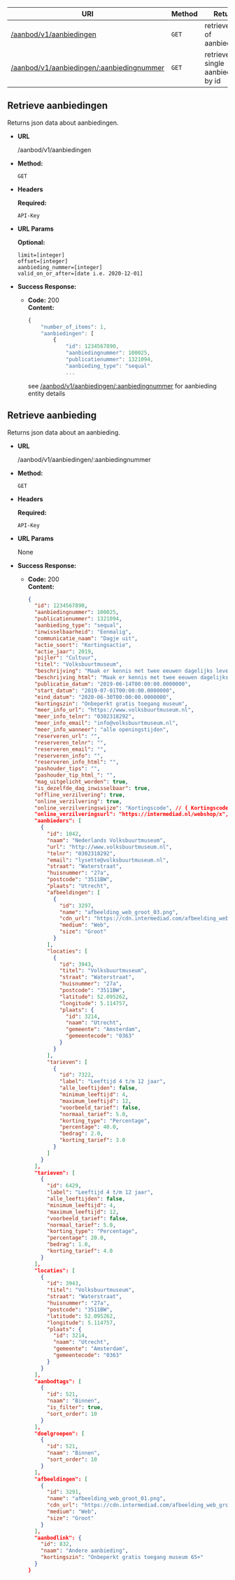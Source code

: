 | URI                                                 | Method | Returns                            |
| --------------------------------------------------- | ------ | ---------------------------------- |
| [/aanbod/v1/aanbiedingen](#retrieve-aanbiedingen)   | `GET`  | retrieve a list of aanbiedingen    |
| [/aanbod/v1/aanbiedingen/:aanbiedingnummer](#retrieve-aanbieding) | `GET`  | retrieve a single aanbieding by id |

## **Retrieve aanbiedingen**

Returns json data about aanbiedingen.

- **URL**

  /aanbod/v1/aanbiedingen

- **Method:**

  `GET`

- **Headers**

  **Required:**

  `API-Key`

- **URL Params**

  **Optional:**

  `limit=[integer]` <br /> `offset=[integer]` <br /> `aanbieding_nummer=[integer]` <br /> `valid_on_or_after=[date i.e. 2020-12-01]` <br />

- **Success Response:**

  - **Code:** 200 <br />
    **Content:**

    ```javascript
    {
        "number_of_items": 1,
        "aanbiedingen": [
            {
                "id": 1234567890,
                "aanbiedingnummer": 100025,
                "publicatienummer": 1321094,
                "aanbieding_type": "sequal"
                ...
    ```

    see [/aanbod/v1/aanbiedingen/:aanbiedingnummer](#retrieve-aanbieding) for aanbieding entity details

## **Retrieve aanbieding**

Returns json data about an aanbieding.

- **URL**

  /aanbod/v1/aanbiedingen/:aanbiedingnummer

- **Method:**

  `GET`

- **Headers**

  **Required:**

  `API-Key`

- **URL Params**

  None

- **Success Response:**

  - **Code:** 200 <br />
    **Content:**

    ```json
    {
      "id": 1234567890,
      "aanbiedingnummer": 100025,
      "publicatienummer": 1321094,
      "aanbieding_type": "sequal",
      "inwisselbaarheid": "Eenmalig",
      "communicatie_naam": "Dagje uit",
      "actie_soort": "Kortingsactie",
      "actie_jaar": 2019,
      "pijler": "Cultuur",
      "titel": "Volksbuurtmuseum",
      "beschrijving": "Maak er kennis met twee eeuwen dagelijks leven van gewone mensen in Nederland.",
      "beschrijving_html": "Maak er kennis met twee eeuwen dagelijks leven van gewone mensen in Nederland.",
      "publicatie_datum": "2019-06-14T00:00:00.0000000",
      "start_datum": "2019-07-01T00:00:00.0000000",
      "eind_datum": "2020-06-30T00:00:00.0000000",
      "kortingszin": "Onbeperkt gratis toegang museum",
      "meer_info_url": "https://www.volksbuurtmuseum.nl",
      "meer_info_telnr": "0302318292",
      "meer_info_email": "info@volksbuurtmuseum.nl",
      "meer_info_wanneer": "alle openingstijden",
      "reserveren_url": "",
      "reserveren_telnr": "",
      "reserveren_email": "",
      "reserveren_info": "",
      "reserveren_info_html": "",
      "pashouder_tips": "",
      "pashouder_tip_html_": "",
      "mag_uitgelicht_worden": true,
      "is_dezelfde_dag_inwisselbaar": true,
      "offline_verzilvering": true,
      "online_verzilvering": true,
      "online_verzilveringswijze": "Kortingscode", // { Kortingscode, PasnummerEnBeveiligingscode }
      "online_verzilveringsurl": "https://intermediad.nl/webshop/x",
      "aanbieders": [
        {
          "id": 1042,
          "naam": "Nederlands Volksbuurtmuseum",
          "url": "http://www.volksbuurtmuseum.nl",
          "telnr": "0302318292",
          "email": "lysette@volksbuurtmuseum.nl",
          "straat": "Waterstraat",
          "huisnummer": "27a",
          "postcode": "3511BW",
          "plaats": "Utrecht",
          "afbeeldingen": [
            {
              "id": 3297,
              "name": "afbeelding_web_groot_03.png",
              "cdn_url": "https://cdn.intermediad.com/afbeelding_web_groot_03.png",
              "medium": "Web",
              "size": "Groot"
            }
          ],
          "locaties": [
            {
              "id": 3943,
              "titel": "Volksbuurtmuseum",
              "straat": "Waterstraat",
              "huisnummer": "27a",
              "postcode": "3511BW",
              "latitude": 52.095262,
              "longitude": 5.114757,
              "plaats": {
                "id": 3214,
                "naam": "Utrecht",
                "gemeente": "Amsterdam",
                "gemeentecode": "0363"
              }
            }
          ],
          "tarieven": [
            {
              "id": 7322,
              "label": "Leeftijd 4 t/m 12 jaar",
              "alle_leeftijden": false,
              "minimum_leeftijd": 4,
              "maximum_leeftijd": 12,
              "voorbeeld_tarief": false,
              "normaal_tarief": 5.0,
              "korting_type": "Percentage",
              "percentage": 40.0,
              "bedrag": 2.0,
              "korting_tarief": 3.0
            }
          ]
        }
      ],
      "tarieven": [
        {
          "id": 6429,
          "label": "Leeftijd 4 t/m 12 jaar",
          "alle_leeftijden": false,
          "minimum_leeftijd": 4,
          "maximum_leeftijd": 12,
          "voorbeeld_tarief": false,
          "normaal_tarief": 5.0,
          "korting_type": "Percentage",
          "percentage": 20.0,
          "bedrag": 1.0,
          "korting_tarief": 4.0
        }
      ],
      "locaties": [
        {
          "id": 3943,
          "titel": "Volksbuurtmuseum",
          "straat": "Waterstraat",
          "huisnummer": "27a",
          "postcode": "3511BW",
          "latitude": 52.095262,
          "longitude": 5.114757,
          "plaats": {
            "id": 3214,
            "naam": "Utrecht",
            "gemeente": "Amsterdam",
            "gemeentecode": "0363"
          }
        }
      ],
      "aanbodtags": [
        {
          "id": 521,
          "naam": "Binnen",
          "is_filter": true,
          "sort_order": 10
        }
      ],
      "doelgroepen": [
        {
          "id": 521,
          "naam": "Binnen",
          "sort_order": 10
        }
      ],
      "afbeeldingen": [
        {
          "id": 3291,
          "name": "afbeelding_web_groot_01.png",
          "cdn_url": "https://cdn.intermediad.com/afbeelding_web_groot_01.png",
          "medium": "Web",
          "size": "Groot"
        }
      ],
      "aanbodlink": {
        "id": 832,
        "naam": "Andere aanbieding",
        "kortingszin": "Onbeperkt gratis toegang museum 65+"
      }
    }
    ```
